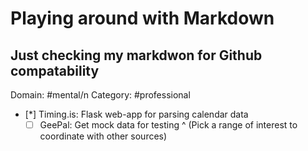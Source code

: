 #  Playing around with Markdown
## Just checking my markdwon for Github compatability

Domain: \#mental/n
Category: \#professional


- [*] Timing.is: Flask web-app for parsing calendar data
  - [ ] GeePal: Get mock data for testing ^
       \(Pick a range of interest to coordinate with other sources\)
